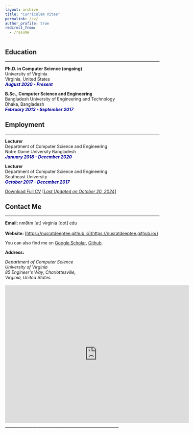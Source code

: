 ```yaml
---
layout: archive
title: "Curriculam Vitae"
permalink: /cv/
author_profile: true
redirect_from:
  - /resume
---
```


## Education 
-------------
<b>Ph.D. in Computer Science (ongoing)</b><br />
University of Virginia<br />
Virginia, United States<br />
<i style='color:#000099;'>**August 2020 - Present**</i>

<b>B.Sc., Computer Science and Engineering</b><br />
Bangladesh University of Engineering and Technology<br />
Dhaka, Bangladesh<br />
<i style='color:#000099;'>**February 2013 - September 2017**</i>

## Employment 
-------------
<b>Lecturer</b><br />
Department of Computer Science and Engineering <br/>
Notre Dame University Bangladesh<br />
<i style='color:#000099;'>**January 2018 - December 2020**</i><br/>

<b>Lecturer</b><br />
Department of Computer Science and Engineering <br/>
Southeast University<br />
<i style='color:#000099;'>**October 2017 - December 2017**</i>

[Download Full CV](https://nusratdeeptee.github.io/files/NusratJahanMozumderCV.pdf) [<ins>*Last Updated on October 20, 2024*</ins>]

## Contact Me
-------------

**Email:** nm8tm [at] virginia [dot] edu<br /> 
 <br /> 
**Website:** [https://nusratdeeptee.github.io](https://nusratdeeptee.github.io/) <br />

You can also find me on [Google Scholar](), [Github](https://github.com/nusratdeeptee).


**Address:**
<address>
Department of Computer Science <br /> 
University of Virginia <br /> 
85 Engineer's Way, Charlottesville, <br />
Virginia, United States. <br /> 
</address> 
<br /> 
<iframe src="https://www.google.com/maps/embed?pb=!1m18!1m12!1m3!1d3142.6637063595263!2d-78.51303458467491!3d38.031618779713504!2m3!1f0!2f0!3f0!3m2!1i1024!2i768!4f13.1!3m3!1m2!1s0x89b387de913a5b07%3A0xb964f7ee988d1b26!2sRice%20Hall!5e0!3m2!1sen!2sus!4v1632759290420!5m2!1sen!2sus" width="600" height="450" style="border:0;" allowfullscreen="" loading="lazy"></iframe>
__________________________________________________________
